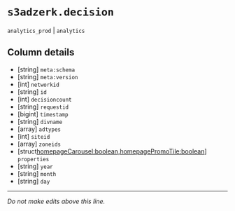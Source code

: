 # `s3adzerk.decision`
`analytics_prod` | `analytics`

## Column details
* [string]    `meta:schema`
* [string]    `meta:version`
* [int]       `networkid`
* [string]    `id`
* [int]       `decisioncount`
* [string]    `requestid`
* [bigint]    `timestamp`
* [string]    `divname`
* [array<int>] `adtypes`
* [int]       `siteid`
* [array<int>] `zoneids`
* [struct<homepageCarousel:boolean,homepagePromoTile:boolean>] `properties`
* [string]    `year`
* [string]    `month`
* [string]    `day`

-------------------------------------------------------------------------------
*Do not make edits above this line.*
